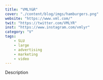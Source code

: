 ```yaml
---
title: "VMLY&R"
cover: "./content/blog/imgs/hamburgers.png"
website: "https://www.vml.com/"
twit: "https://twitter.com/VMLYR"
inst: "https://www.instagram.com/vmlyr"
category: "V"
tags:
    - SLU
    - large
    - advertising
    - marketing
    - video
---
```


Description

